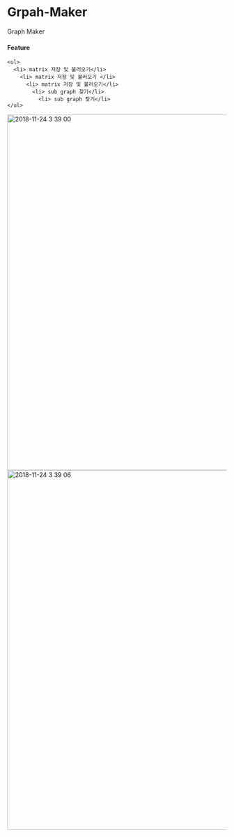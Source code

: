 # Grpah-Maker
Graph Maker

#### Feature
```
<ul>
  <li> matrix 저장 및 불러오기</li>
    <li> matrix 저장 및 불러오기 </li>
      <li> matrix 저장 및 불러오기</li>
        <li> sub graph 찾기</li>
          <li> sub graph 찾기</li>
</ul>

```


<img width="816" alt="2018-11-24 3 39 00" src="https://user-images.githubusercontent.com/12508269/48957205-934b7c80-ef9a-11e8-9460-7413f2d65430.png">
<img width="825" alt="2018-11-24 3 39 06" src="https://user-images.githubusercontent.com/12508269/48957209-947ca980-ef9a-11e8-85fd-7c68ff87c956.png">
